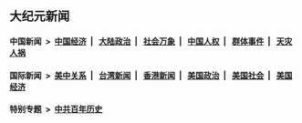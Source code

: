 ## 大纪元新闻

#### 中国新闻 &nbsp;>&nbsp; [中国经济](indexes/ncid283/README.md?07292045) &nbsp;| &nbsp; [大陆政治](indexes/ncid277/README.md?07292045) &nbsp;| &nbsp; [社会万象](indexes/ncid282/README.md?07292045) &nbsp;| &nbsp; [中国人权](indexes/ncid278/README.md?07292045) &nbsp;| &nbsp; [群体事件](indexes/ncid279/README.md?07292045) &nbsp;| &nbsp; [天灾人祸](indexes/ncid280/README.md?07292045)

#### 国际新闻 &nbsp;>&nbsp; [美中关系](indexes/nf1412576/README.md?07292045) &nbsp;| &nbsp; [台湾新闻](indexes/ncid1349361/README.md?07292045) &nbsp;| &nbsp; [香港新闻](indexes/ncid1349362/README.md?07292045) &nbsp;| &nbsp; [美国政治](indexes/ncid1078159/README.md?07292045) &nbsp;| &nbsp; [美国社会](indexes/ncid1078160/README.md?07292045) &nbsp;| &nbsp; [美国经济](indexes/ncid1078158/README.md?07292045)

#### 特别专题 &nbsp;>&nbsp; [中共百年历史](https://github.com/epoch-news/epoch-special/blob/master/README.md?07292045)  
